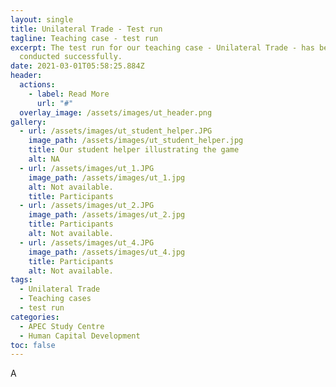 ```yaml
---
layout: single
title: Unilateral Trade - Test run
tagline: Teaching case - test run
excerpt: The test run for our teaching case - Unilateral Trade - has been
  conducted successfully.
date: 2021-03-01T05:58:25.884Z
header:
  actions:
    - label: Read More
      url: "#"
  overlay_image: /assets/images/ut_header.png
gallery:
  - url: /assets/images/ut_student_helper.JPG
    image_path: /assets/images/ut_student_helper.jpg
    title: Our student helper illustrating the game
    alt: NA
  - url: /assets/images/ut_1.JPG
    image_path: /assets/images/ut_1.jpg
    alt: Not available.
    title: Participants
  - url: /assets/images/ut_2.JPG
    image_path: /assets/images/ut_2.jpg
    title: Participants
    alt: Not available.
  - url: /assets/images/ut_4.JPG
    image_path: /assets/images/ut_4.jpg
    title: Participants
    alt: Not available.
tags:
  - Unilateral Trade
  - Teaching cases
  - test run
categories:
  - APEC Study Centre
  - Human Capital Development
toc: false
---
```

A